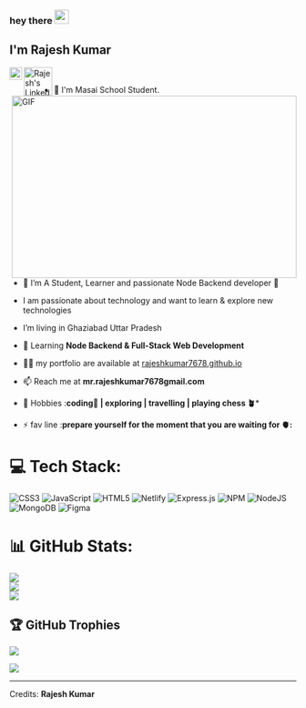 ### hey there <img src="https://media.giphy.com/media/hvRJCLFzcasrR4ia7z/giphy.gif" width="25px">
## I'm Rajesh Kumar
<a href="https://www.linkedin.com/in/rajesh-kumar-99a67524b/">
  <img align="left" alt="Rajesh's LinkedIN" width="22px" src="https://raw.githubusercontent.com/peterthehan/peterthehan/master/assets/linkedin.svg" />
</a>

<a href="https://rajeshkumar7678.github.io/">
  <img align="left" alt="Rajesh's LinkedIN" width="50px" src="https://encrypted-tbn0.gstatic.com/images?q=tbn:ANd9GcS-IjFQsSsuejWmnFaQ24eSmP_PfCrqBjXJSg&usqp=CAU" />
</a>
<br/>

 <img align="right" alt="GIF" src="https://github.com/abhisheknaiidu/abhisheknaiidu/blob/master/code.gif?raw=true" width="500" height="320" />
 
 - 🔭 I'm Masai School Student.

 - 🔭 I’m  A Student, Learner and passionate Node Backend developer 🚀

 - I am passionate about technology and want to learn & explore new technologies

 - I’m living  in Ghaziabad Uttar Pradesh

- 🌱 Learning **Node Backend & Full-Stack Web Development**

- 👨‍💻  my portfolio are available at [rajeshkumar7678.github.io](https://rajeshkumar7678.github.io/)

- 📫 Reach me at  **mr.rajeshkumar7678gmail.com**

- 🎯 Hobbies :**coding📕 | exploring | travelling | playing chess 🪴***

- ⚡ fav line :**prepare yourself for the moment that you are waiting for 🫀:**


# 💻 Tech Stack:
![CSS3](https://img.shields.io/badge/css3-%231572B6.svg?style=for-the-badge&logo=css3&logoColor=white) ![JavaScript](https://img.shields.io/badge/javascript-%23323330.svg?style=for-the-badge&logo=javascript&logoColor=%23F7DF1E) ![HTML5](https://img.shields.io/badge/html5-%23E34F26.svg?style=for-the-badge&logo=html5&logoColor=white) ![Netlify](https://img.shields.io/badge/netlify-%23000000.svg?style=for-the-badge&logo=netlify&logoColor=#00C7B7) ![Express.js](https://img.shields.io/badge/express.js-%23404d59.svg?style=for-the-badge&logo=express&logoColor=%2361DAFB) ![NPM](https://img.shields.io/badge/NPM-%23000000.svg?style=for-the-badge&logo=npm&logoColor=white) ![NodeJS](https://img.shields.io/badge/node.js-6DA55F?style=for-the-badge&logo=node.js&logoColor=white) ![MongoDB](https://img.shields.io/badge/MongoDB-%234ea94b.svg?style=for-the-badge&logo=mongodb&logoColor=white) 	![Figma](https://img.shields.io/badge/figma-%23F24E1E.svg?style=for-the-badge&logo=figma&logoColor=white)
# 📊 GitHub Stats:
![](https://github-readme-stats.vercel.app/api?username=rajeshkumar7678&theme=dark&hide_border=false&include_all_commits=false&count_private=false)<br/>
![](https://github-readme-streak-stats.herokuapp.com/?user=rajeshkumar7678&theme=dark&hide_border=false)<br/>
![](https://github-readme-stats.vercel.app/api/top-langs/?username=rajeshkumar7678&theme=dark&hide_border=false&include_all_commits=false&count_private=false&layout=compact)

## 🏆 GitHub Trophies
![](https://github-profile-trophy.vercel.app/?username=rajeshkumar7678&theme=radical&no-frame=false&no-bg=true&margin-w=4)


[![](https://visitcount.itsvg.in/api?id=rajeshkumar7678&icon=0&color=0)](https://visitcount.itsvg.in)

---------
Credits: **Rajesh Kumar**
